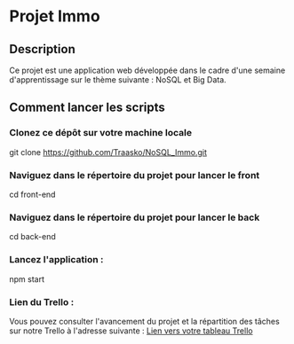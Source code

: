 # Projet Immo

## Description
Ce projet est une application web développée dans le cadre d'une semaine d'apprentissage sur le thème suivante : NoSQL et Big Data.

## Comment lancer les scripts

### Clonez ce dépôt sur votre machine locale
git clone https://github.com/Traasko/NoSQL_Immo.git

### Naviguez dans le répertoire du projet pour lancer le front
cd front-end

### Naviguez dans le répertoire du projet pour lancer le back
cd back-end

### Lancez l'application :
npm start

### Lien du Trello :
Vous pouvez consulter l'avancement du projet et la répartition des tâches sur notre Trello à l'adresse suivante : [Lien vers votre tableau Trello](https://trello.com/b/5e6ie0D5/nosql)

